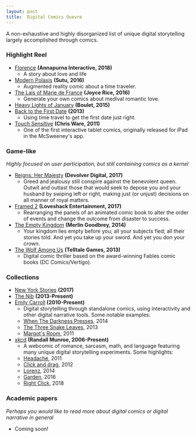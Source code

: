 ```yaml
---
layout: post
title:  Digital Comics Ouevre
---
```


A non-exhaustive and highly disorganized list of unique digital storytelling largely accomplished through comics.

### Highlight Reel
* [Florence](https://itunes.apple.com/us/app/florence/id1297430468?mt=8) **(Annapurna Interactive, 2018)**  
	* A story about love and life
* [Modern Polaxis](https://www.kickstarter.com/projects/138189330/modern-polaxis-augmented-reality-comic-book-and-ap) **(Sutu, 2016)**  
	* Augmented reality comic about a time traveler.
* [The Lais of Marie de France](https://teenyrobots.github.io/laisGeneration/) **(Joyce Rice, 2016)**  
	* Generate your own comics about medival romantic love.
* [Heavy Lights of January](http://english.bouletcorp.com/2015/01/16/heavy-light/) **(Boulet, 2015)**
* [Back to the First Date](http://www.backtothefirstdate.com/)  **(2013)**
	* Using time travel to get the first date just right.
* [Touch Sensitive](https://itunes.apple.com/us/app/touch-sensitive-by-chris-ware/id1144394426?mt=8) **(Chris Ware, 2011)**  
	* One of the first interactive tablet comics, originally released for iPad in the McSweeney's app.

### Game-like
_Highly focused on user participation, but still containing comics as a kernel_
* [Reigns: Her Majesty](https://store.steampowered.com/app/717640/Reigns_Her_Majesty/) **(Devolver Digital, 2017)**  
	* Greed and jealousy still conspire against the benevolent queen. Outwit and outlast those that would seek to depose you and your husband by swiping left or right, making just (or unjust) decisions on all manner of royal matters.
* [Framed 2](http://framed-game.com/) **(Loveshack Entertainment, 2017)**  
	* Rearranging the panels of an animated comic book to alter the order of events and change the outcome from disaster to success.
* [The Empty Kingdom](https://www.kongregate.com/games/stillmerlin/the-empty-kingdom) **(Merlin Goodbrey, 2014)**  
	* Your kingdom lies empty before you; all your subjects fled; all their stories told. And yet you take up your sword. And yet you don your crown.
* [The Wolf Among Us](https://store.steampowered.com/agecheck/app/250320/) **(Telltale Games, 2013)**  
	* Digital comic thriller based on the award-winning Fables comic books (DC Comics/Vertigo).

### Collections
* [New York Stories](https://www.nytimes.com/interactive/2017/06/02/magazine/new-york-stories-introduction.html) **(2017)**
* [The Nib](https://thenib.com/) **(2013-Present)**
* [Emily Carroll](http://www.emcarroll.com/) **(2010-Present)**  
	* Digital storytelling through standalone comics, using interactivity and other digital narrative tools. Some notable examples:
	* [When The Darkness Presses](http://emcarroll.com/comics/darkness/), 2014
	* [The Three Snake Leaves](http://emcarroll.com/comics/snakeleaves/), 2013
	* [Margot's Room](http://emcarroll.com/comics/margot/index.html), 2011
* [xkcd](https://xkcd.com/) **(Randall Munroe, 2006-Present)**  
	* A webcomic of romance, sarcasm, math, and language featuring many unique digital storytelling experiments.  Some highlights:
	* [Headache](https://xk3d.xkcd.com/), 2011
	* [Click and drag](https://xkcd.com/1110/), 2012
	* [Lorenz](https://www.xkcd.com/1350/), 2014
	* [Garden](http://www.explainxkcd.com/wiki/index.php/1663:_Garden), 2016
	* [Right Click](https://www.xkcd.com/1975/), 2018

### Academic papers
_Perhaps you would like to read more about digital comics or digital narrative in general_
* Coming soon!